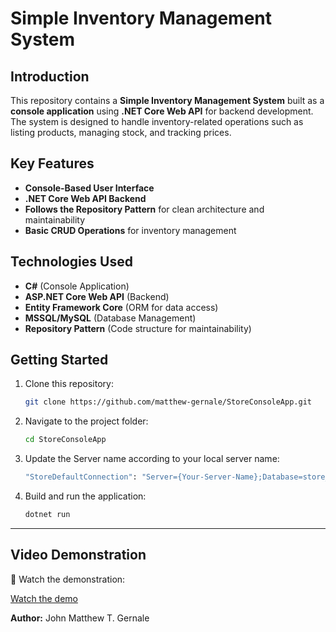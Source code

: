 # Simple Inventory Management System

## Introduction
This repository contains a **Simple Inventory Management System** built as a **console application** using **.NET Core Web API** for backend development. The system is designed to handle inventory-related operations such as listing products, managing stock, and tracking prices.

## Key Features
- **Console-Based User Interface**
- **.NET Core Web API Backend**
- **Follows the Repository Pattern** for clean architecture and maintainability
- **Basic CRUD Operations** for inventory management

## Technologies Used
- **C#** (Console Application)
- **ASP.NET Core Web API** (Backend)
- **Entity Framework Core** (ORM for data access)
- **MSSQL/MySQL** (Database Management)
- **Repository Pattern** (Code structure for maintainability)

## Getting Started
1. Clone this repository:
   ```sh
   git clone https://github.com/matthew-gernale/StoreConsoleApp.git
   ```
2. Navigate to the project folder:
   ```sh
   cd StoreConsoleApp
   ```
3. Update the Server name according to your local server name:
   ```sh
   "StoreDefaultConnection": "Server={Your-Server-Name};Database=store_db;Trusted_Connection=True;TrustServerCertificate=True;"
   ```
4. Build and run the application:
   ```sh
   dotnet run
   ```
---

## Video Demonstration
🚀 Watch the demonstration:

[Watch the demo](https://raw.githubusercontent.com/matthew-gernale/StoreConsoleApp/main/Demo/demo.mp4)

**Author:** John Matthew T. Gernale

